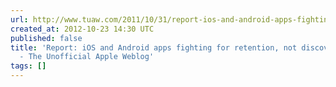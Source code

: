 ```yaml
---
url: http://www.tuaw.com/2011/10/31/report-ios-and-android-apps-fighting-for-retention-not-discove/
created_at: 2012-10-23 14:30 UTC
published: false
title: 'Report: iOS and Android apps fighting for retention, not discovery | TUAW
  - The Unofficial Apple Weblog'
tags: []
---
```



